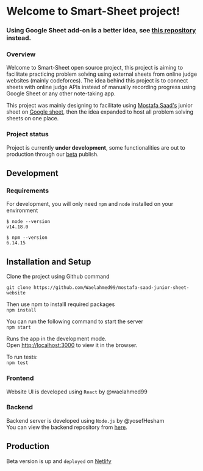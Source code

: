 # Welcome to Smart-Sheet project!

### Using Google Sheet add-on is a better idea, see [this repository](https://github.com/Waelahmed99/junior-sheet-add-on) instead.

### Overview
Welcome to Smart-Sheet open source project, this project is aiming to facilitate practicing problem solving using external sheets from online judge websites (mainly codeforces).
The idea behind this project is to connect sheets with online judge APIs instead of manually recording progress using Google Sheet or any other note-taking app.

This project was mainly designing to facilitate using [Mostafa Saad's](https://github.com/mostafa-saad) junior sheet on [Google sheet](https://goo.gl/unDETI), then the idea expanded to host all problem solving sheets on one place.

### Project status
Project is currently **under development**, some functionalities are out to production through our [beta](#Production) publish.

## Development

### Requirements
For development, you will only need `npm` and `node` installed on your environment
```
$ node --version
v14.18.0

$ npm --version
6.14.15
```
## Installation and Setup 
Clone the project using Github command
```
git clone https://github.com/Waelahmed99/mostafa-saad-junior-sheet-website
```
Then use npm to installl required packages <br>
`npm install`

You can run the following command to start the server <br>
`npm start` <br>

Runs the app in the development mode.\
Open [http://localhost:3000](http://localhost:3000) to view it in the browser.

To run tests: <br>
`npm test`

### Frontend
Website UI is developed using `React` by <a style="text-decoration: none"  rel="noreferrer" href="https://github.com/Waelahmed99">@waelahmed99</a>  

### Backend 
Backend server is developed using `Node.js` by <a style="text-decoration: none"  rel="noreferrer" href="https://github.com/yosefHesham">@yosefHesham</a> <br>
You can view the backend repository from [here](https://github.com/yosefHesham/smart-sheet-backend).

## Production
Beta version is up and `deployed` on [Netlify](https://smart-sheet.netlify.app/)
